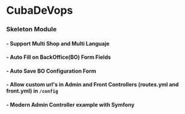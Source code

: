 # CubaDeVops
### Skeleton Module

#### - Support Multi Shop and Multi Languaje
#### - Auto Fill on BackOffice(BO) Form Fields
#### - Auto Save BO Configuration Form
#### - Allow custom url's in Admin and Front Controllers (routes.yml and front.yml) in `/config`
#### - Modern Admin Controller example with Symfony
